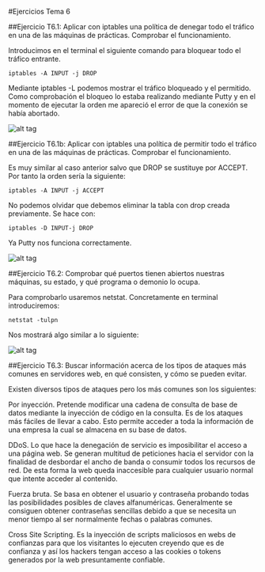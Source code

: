 #Ejercicios Tema 6

##Ejercicio T6.1: Aplicar con iptables una política de denegar todo el tráfico en una de las máquinas de prácticas. Comprobar el funcionamiento. 

Introducimos en el terminal el siguiente comando para bloquear todo el tráfico entrante.

    iptables -A INPUT -j DROP
    
Mediante iptables -L podemos mostrar el tráfico bloqueado y el permitido. Como comprobación el bloqueo lo estaba realizando mediante Putty y en el momento de ejecutar la orden me apareció el error de que la conexión se había abortado.

![alt tag](https://github.com/jfranguerrero/SWAP/blob/master/Ejercicios_Clase/Ejercicio_6_1a.png?raw=true)

##Ejercicio T6.1b: Aplicar con iptables una política de permitir todo el tráfico en una de las máquinas de prácticas. Comprobar el funcionamiento.

Es muy similar al caso anterior salvo que DROP se sustituye por ACCEPT. Por tanto la orden sería la siguiente:

    iptables -A INPUT -j ACCEPT
    
No podemos olvidar que debemos eliminar la tabla con drop creada previamente. Se hace con:

    
    iptables -D INPUT-j DROP
    
Ya Putty nos funciona correctamente.

![alt tag](https://github.com/jfranguerrero/SWAP/blob/master/Ejercicios_Clase/Ejercicio_6_1b.png?raw=true)


##Ejercicio T6.2: Comprobar qué puertos tienen abiertos nuestras máquinas, su estado, y qué programa o demonio lo ocupa.

Para comprobarlo usaremos netstat. Concretamente en terminal introduciremos:

    netstat -tulpn
    
Nos mostrará algo similar a lo siguiente:

![alt tag](https://github.com/jfranguerrero/SWAP/blob/master/Ejercicios_Clase/Ejercicio_6_2.png?raw=true)


##Ejercicio T6.3: Buscar información acerca de los tipos de ataques más comunes en servidores web, en qué consisten, y cómo se pueden evitar.

Existen diversos tipos de ataques pero los más comunes son los siguientes:

Por inyección. Pretende modificar una cadena de consulta de base de datos mediante la inyección de código en la consulta. Es de los ataques más fáciles de llevar a cabo. Esto permite acceder a toda la información de una empresa la cual se almacena en su base de datos.

DDoS. Lo que hace la denegación de servicio es imposibilitar el acceso a una página web. Se generan multitud de peticiones hacia el servidor con la finalidad de desbordar el ancho de banda o consumir todos los recursos de red. De esta forma la web queda inaccesible para cualquier usuario normal que intente acceder al contenido.

Fuerza bruta. Se basa en obtener el usuario y contraseña probando todas las posibilidades posibles de claves alfanuméricas. Generalmente se consiguen obtener contraseñas sencillas debido a que se necesita un menor tiempo al ser normalmente fechas o palabras comunes.

Cross Site Scripting. Es la inyección de scripts maliciosos en webs de confianzas para que los visitantes lo ejecuten creyendo que es de confianza y así los hackers tengan acceso a las cookies o tokens generados por la web presuntamente confiable.
